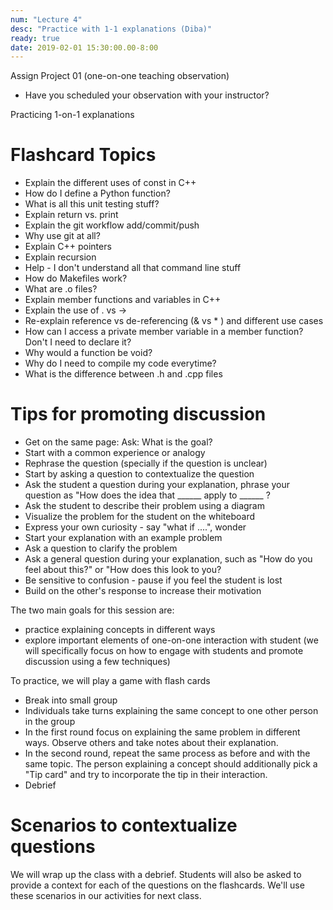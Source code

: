 ```yaml
---
num: "Lecture 4"
desc: "Practice with 1-1 explanations (Diba)"
ready: true
date: 2019-02-01 15:30:00.00-8:00
---
```


Assign Project 01 (one-on-one teaching observation)
* Have you scheduled your observation with your instructor?


Practicing 1-on-1 explanations 

# Flashcard Topics

* Explain the different uses of const in C++
* How do I define a Python function?
* What is all this unit testing stuff?
* Explain return vs. print
* Explain the git workflow add/commit/push
* Why use git at all?
* Explain C++ pointers
* Explain recursion
* Help - I don't understand all that command line stuff
* How do Makefiles work?
* What are .o files?
* Explain  member functions and variables in C++ 
* Explain the use of . vs ->
* Re-explain reference vs de-referencing (& vs * ) and different use cases
* How can I access a private member variable in a member function? Don't I need to declare it?
* Why would a function be void?
* Why do I need to compile my code everytime?
* What is the difference between .h and .cpp files

# Tips for promoting discussion

* Get on the same page: Ask: What is the goal?
* Start with a common experience or analogy
* Rephrase the question (specially if the question is unclear)
* Start by asking a question to contextualize the question
* Ask the student a question during your explanation, phrase your question as "How does the idea that ______ apply to ______ ?
* Ask the student to describe their problem using a diagram
* Visualize the problem for the student on the whiteboard
* Express your own curiosity - say "what if ....", wonder
* Start your explanation with an example problem
* Ask a question to clarify the problem
* Ask a general question during your explanation, such as "How do you feel about this?" or "How does this look to you?
* Be sensitive to confusion - pause if you feel the student is lost 
* Build on the other's response to increase their motivation


The two main goals for this session are:
* practice explaining concepts in different ways
* explore important elements of one-on-one interaction with student 
(we will specifically focus on how to engage with students and promote discussion using a few techniques)


To practice, we will play a game with flash cards
* Break into small group
* Individuals take turns explaining the same concept to one other person in the group
* In the first round focus on explaining the same problem in different ways. Observe others and take notes about their explanation.
* In the second round, repeat the same process as before and with the same topic. The person explaining a concept should additionally pick a "Tip card" and try to incorporate the tip in their interaction. 
* Debrief

# Scenarios to contextualize questions

We will wrap up the class with a debrief. Students will also be asked to provide a context for each of the questions on the flashcards. We'll use these scenarios in our activities for next class.


